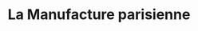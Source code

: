 ---
title: "La Manufacture parisienne"
url: /paris/la-manufacture-parisienne/
shop: décoration intérieure
---